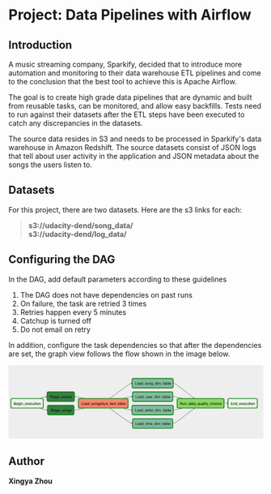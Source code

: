 # Project: Data Pipelines with Airflow

## Introduction

<p>A music streaming company, Sparkify, decided that to introduce more automation and monitoring to their data warehouse ETL pipelines and come to the conclusion that the best tool to achieve this is Apache Airflow.</p>

<p>The goal is to create high grade data pipelines that are dynamic and built from reusable tasks, can be monitored, and allow easy backfills. Tests need to run against their datasets after the ETL steps have been executed to catch any discrepancies in the datasets.</p>

<p>The source data resides in S3 and needs to be processed in Sparkify's data warehouse in Amazon Redshift. The source datasets consist of JSON logs that tell about user activity in the application and JSON metadata about the songs the users listen to.</p>

## Datasets

For this project, there are two datasets. Here are the s3 links for each:

>**s3://udacity-dend/song_data/**<br>
>**s3://udacity-dend/log_data/**

## Configuring the DAG

In the DAG, add default parameters according to these guidelines

1. The DAG does not have dependencies on past runs
2. On failure, the task are retried 3 times
3. Retries happen every 5 minutes
4. Catchup is turned off
5. Do not email on retry

In addition, configure the task dependencies so that after the dependencies are set, the graph view follows the flow shown in the image below.

![DAG!](./image/sparkify-dag.png "sparkify-dag")

## Author

**Xingya Zhou**


